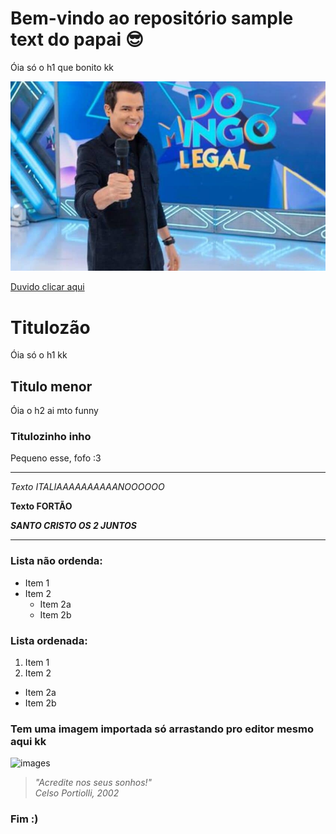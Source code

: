 # Bem-vindo ao repositório sample text do papai 😎
Óia só o h1 que bonito kk

![GitHub Logo](logo.png)

[Duvido clicar aqui](https://tv.sbt.com.br/programas/auditorio/domingo-legal)

# Titulozão
Óia só o h1 kk

## Titulo menor
Óia o h2 ai mto funny

### Titulozinho inho
Pequeno esse, fofo :3

------------------

*Texto ITALIAAAAAAAAAANOOOOOO*

**Texto FORTÃO**

***SANTO CRISTO OS 2 JUNTOS***

----------------

### Lista não ordenda:

* Item 1
* Item 2
  * Item 2a
  * Item 2b

### Lista ordenada:

1. Item 1
2. Item 2
  * Item 2a
  * Item 2b

### Tem uma imagem importada só arrastando pro editor mesmo aqui kk

![images](https://github.com/user-attachments/assets/56feb36e-8199-4092-ba40-1a67c2354cda) 
> *"Acredite nos seus sonhos!"  
> Celso Portiolli, 2002*


### Fim :)
